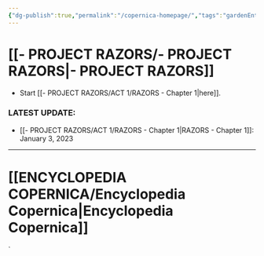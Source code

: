 ```yaml
---
{"dg-publish":true,"permalink":"/copernica-homepage/","tags":"gardenEntry"}
---
```




# [[- PROJECT RAZORS/- PROJECT RAZORS\|- PROJECT RAZORS]]

* Start [[- PROJECT RAZORS/ACT 1/RAZORS - Chapter 1\|here]].

### **LATEST UPDATE:**
- [[- PROJECT RAZORS/ACT 1/RAZORS - Chapter 1\|RAZORS - Chapter 1]]: January 3, 2023


---
# [[ENCYCLOPEDIA COPERNICA/Encyclopedia Copernica\|Encyclopedia Copernica]]

`










